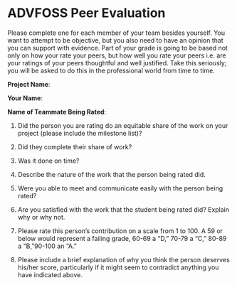 # ADVFOSS Peer Evaluation

Please complete one for each member of your team besides yourself. You want to
attempt to be objective, but you also need to have an opinion that you can
support with evidence. Part of your grade is going to be based not only on how
your rate your peers, but how well you rate your peers i.e. are your ratings of
your peers thoughtful and well justified. Take this seriously; you will be
asked to do this in the professional world from time to time.

**Project Name**:

**Your Name**:

**Name of Teammate Being Rated**:

1. Did the person you are rating do an equitable share of the work on your
project (please include the milestone list)?

2. Did they complete their share of work?

3. Was it done on time?

4. Describe the nature of the work that the person being rated did.

5. Were you able to meet and communicate easily with the person being rated?

6. Are you satisfied with the work that the student being rated did?  Explain
why or why not.

7. Please rate this person’s contribution on a scale from 1 to 100.  A 59 or
below would represent a failing grade,  60-69 a “D,” 70-79 a “C,” 80-89 a
“B,”90-100 an “A.”

8. Please include a brief explanation of why you think the person deserves
his/her score, particularly if it might seem to contradict anything you have
indicated above.
